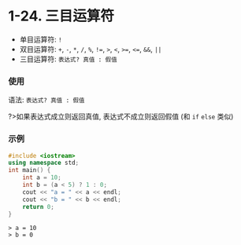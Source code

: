 # 1-24. 三目运算符

- 单目运算符: `!`
- 双目运算符: `+`, `-`, `*`, `/`, `%`, `!=`, `>`, `<`, `>=`, `<=`, `&&`, `||`
- 三目运算符: `表达式? 真值 : 假值`

### 使用

语法: `表达式? 真值 : 假值`

?>如果表达式成立则返回真值, 表达式不成立则返回假值 (和 `if` `else` 类似)

### 示例

```cpp
#include <iostream>
using namespace std;
int main() {
    int a = 10;
    int b = (a < 5) ? 1 : 0;
    cout << "a = " << a << endl;
    cout << "b = " << b << endl;
    return 0;
}
```

```output
> a = 10
> b = 0
```